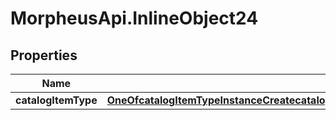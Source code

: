# MorpheusApi.InlineObject24

## Properties

Name | Type | Description | Notes
------------ | ------------- | ------------- | -------------
**catalogItemType** | [**OneOfcatalogItemTypeInstanceCreatecatalogItemTypeBlueprintCreatecatalogItemTypeWorkflowCreate**](OneOfcatalogItemTypeInstanceCreatecatalogItemTypeBlueprintCreatecatalogItemTypeWorkflowCreate.md) |  | [optional] 


